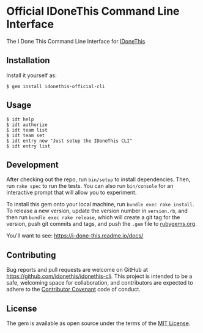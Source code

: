 # Official IDoneThis Command Line Interface

The I Done This Command Line Interface for [IDoneThis](https://beta.idonethis.com)

## Installation

Install it yourself as:

    $ gem install idonethis-official-cli

## Usage

    $ idt help
    $ idt authorize
    $ idt team list
    $ idt team set
    $ idt entry new "Just setup the IDoneThis CLI"
    $ idt entry list

## Development

After checking out the repo, run `bin/setup` to install dependencies. Then, run `rake spec` to run the tests. You can also run `bin/console` for an interactive prompt that will allow you to experiment.

To install this gem onto your local machine, run `bundle exec rake install`. To release a new version, update the version number in `version.rb`, and then run `bundle exec rake release`, which will create a git tag for the version, push git commits and tags, and push the `.gem` file to [rubygems.org](https://rubygems.org).

You'll want to see:
  https://i-done-this.readme.io/docs/

## Contributing

Bug reports and pull requests are welcome on GitHub at https://github.com/idonethis/idonethis-cli. This project is intended to be a safe, welcoming space for collaboration, and contributors are expected to adhere to the [Contributor Covenant](http://contributor-covenant.org) code of conduct.


## License

The gem is available as open source under the terms of the [MIT License](http://opensource.org/licenses/MIT).
